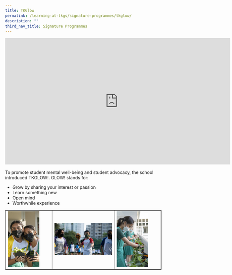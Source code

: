 ```yaml
---
title: TKGlow
permalink: /learning-at-tkgs/signature-programmes/tkglow/
description: ""
third_nav_title: Signature Programmes
---
```

<iframe width="726" height="408" src="https://www.youtube.com/embed/DzRCKUi1UTg" title="What is TKGlow?" frameborder="0" allow="accelerometer; autoplay; clipboard-write; encrypted-media; gyroscope; picture-in-picture" allowfullscreen></iframe>
<p>To promote student mental well-being and student advocacy, the school introduced TKGLOW!. GLOW! stands for:&nbsp;</p>
<ul>
<li>Grow by sharing your interest or passion</li>
<li>Learn something new</li>
<li>Open mind</li>
<li>Worthwhile experience</li>
</ul>
<table style="border-collapse: collapse; width: 100%;" border="1">
<tbody>
<tr>
<td style="width: 30%;"><img style="width: 75%;" src="/images/glow1.jpg" /></td>
<td style="width: 40%;"><img style="width: 100%;" src="/images/glow2.jpg" /></td>
<td style="width: 30%;"><img style="width: 75%;" src="/images/glow3.jpg" /></td>
</tr>
</tbody>
</table>